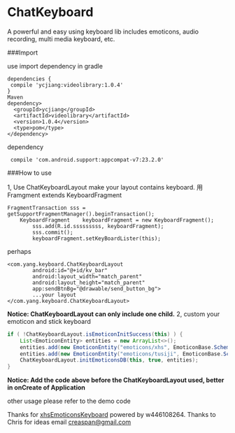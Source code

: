  

# ChatKeyboard

[](https://github.com/yangchaojiang/ChatKeyboard-master)

A powerful and easy using keyboard lib includes emoticons, audio recording, multi media keyboard, etc.
 

###Import

use     import dependency in gradle

```
dependencies {
 compile 'ycjiang:videolibrary:1.0.4'
}
Maven
dependency>
  <groupId>ycjiang</groupId>
  <artifactId>videolibrary</artifactId>
  <version>1.0.4</version>
  <type>pom</type>
</dependency>
```


dependency
```
 compile 'com.android.support:appcompat-v7:23.2.0'
```

###How to use

1, Use ChatKeyboardLayout make your layout contains keyboard.
 用Framgment extends KeyboardFragment 
 
```
FragmentTransaction sss = getSupportFragmentManager().beginTransaction();
    KeyboardFragment    keyboardFragment = new KeyboardFragment();
        sss.add(R.id.sssssssss, keyboardFragment);
        sss.commit();
        keyboardFragment.setKeyBoardLister(this);
```
perhaps
```
<com.yang.keyboard.ChatKeyboardLayout
        android:id="@+id/kv_bar"
        android:layout_width="match_parent"
        android:layout_height="match_parent"
        app:sendBtnBg="@drawable/send_button_bg">
        ...your layout
</com.yang.keyboard.ChatKeyboardLayout>
```

**Notice: ChatKeyboardLayout can only include one child.**
2, custom your emoticon and stick keyboard
```java
if ( !ChatKeyboardLayout.isEmoticonInitSuccess(this) ) {
	List<EmoticonEntity> entities = new ArrayList<>();
	entities.add(new EmoticonEntity("emoticons/xhs", EmoticonBase.Scheme.ASSETS));
	entities.add(new EmoticonEntity("emoticons/tusiji", EmoticonBase.Scheme.ASSETS));
	ChatKeyboardLayout.initEmoticonsDB(this, true, entities);
}
```
**Notice: Add the code above before the ChatKeyboardLayout used, better in onCreate of Application**

other usage
please refer to the demo code

Thanks for [xhsEmoticonsKeyboard](https://github.com/w446108264/XhsEmoticonsKeyboard) powered by w446108264.
Thanks to Chris for ideas   [](https://github.com/CPPAlien)  email creaspan@gmail.com
